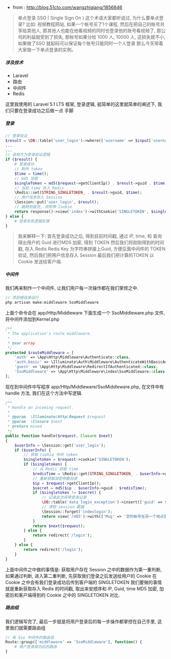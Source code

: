 - from : http://blog.51cto.com/wangzhiqiang/1856846
> 单点登录 SSO ( Single Sign On ) 这个术语大家都听说过, 为什么要单点登录? 比如: 视频教程网站, 如果一个帐号买了1个课程, 然后在把自己的帐号共享给其他人, 那其他人也能在他看视频的同时也登录他的账号看视频了, 那公司的利益就受到了损失, 那帐号如果分给 1000 人, 10000 人, 这损失就不小,如果做了SSO 就起码可以保证每个账号只能同时一个人登录 那么今天带着大家做一下单点登录的实例。

##### 涉及技术
- Laravel
- 路由
- 中间件
- Redis

这里我使用的 Laravel 5.1 LTS 框架, 登录逻辑, 挺简单的这里就简单的阐述下, 我们只要在登录成功之后做一点 手脚

##### 登录
```php
// 登录验证
$result = \DB::table('user_login')->where(['username' => $input['username'], 'password' => $input['pass']])->find();
...
...
// 该地方为登录验证逻辑
if ($result) {
    # 登录成功
    // 制作 token
    $time = time();
    // md5 加密
    $singleToken = md5($request->getClientIp() . $result->guid . $time);
    // 当前 time 存入 Redis
    \Redis::set(STRING_SINGLETOKEN_ . $result->guid, $time);
    // 用户信息存入 Session
    \Session::put('user_login', $result);
    // 跳转到首页, 并附带 Cookie
    return response()->view('index')->withCookie('SINGLETOKEN', $singletoken);
} else {
    # 登录失败逻辑处理
}
```
> 我来解释一下: 首先登录成功之后, 得到目前时间戳, 通过 IP, time, 和 查询得出用户的 Guid 进行MD5 加密, 得到 TOKEN 然后我们将刚刚得到的时间戳, 存入 Redis Redis Key 为字符串拼接上Guid, 方便后面中间件的 TOKEN 验证, 然后我们把用户信息存入 Session 最后我们把计算的TOKEN 以 Cookie 发送给客户端.

##### 中间件

我们再来制作一个中间件, 让我们用户每一次操作都在我们掌控之中.

```php
// 项目根目录运行
php artisan make:middleware SsoMiddleware
```
上面个命令会在 app/Http/Middleware 下面生成一个 SsoMiddleware.php 文件, 将中间件添加到Kernel.php
```php
/**
 * The application's route middleware.
 *
 * @var array
 */
protected $routeMiddleware = [
    'auth' => \App\Http\Middleware\Authenticate::class,
    'auth.basic' => \Illuminate\Auth\Middleware\AuthenticateWithBasicAuth::class,
    'guest' => \App\Http\Middleware\RedirectIfAuthenticated::class,
    'SsoMiddleware' => \App\Http\Middleware\index\SsoMiddleware::class,
];
```
现在到中间件中写程序 app/Http/Middleware/SsoMiddleware.php, 在文件中有 handle 方法, 我们在这个方法中写逻辑.
```php
/**
 * Handle an incoming request.
 *
 * @param  \Illuminate\Http\Request $request
 * @param  \Closure $next
 * @return mixed
 */
public function handle($request, Closure $next)
{
    $userInfo = \Session::get('user_login');
    if ($userInfo) {
        // 获取 Cookie 中的 token
        $singletoken = $request->cookie('SINGLETOKEN');
        if ($singletoken) {
            // 从 Redis 获取 time
            $redisTime = \Redis::get(STRING_SINGLETOKEN_ . $userInfo->guid);
            // 重新获取加密参数加密
            $ip = $request->getClientIp();
            $secret = md5($ip . $userInfo->guid . $redisTime);
            if ($singletoken != $secret) {
                // 记录此次异常登录记录
                \DB::table('data_login_exception')->insert(['guid' => $userInfo->guid, 'ip' => $ip, 'addtime' => time()]);
                // 清除 session 数据
                \Session::forget('indexlogin');
                return view('/403')->with(['Msg' => '您的帐号在另一个地点登录..']);
            }
            return $next($request);
        } else {
            return redirect('/login');
        }
    } else {
        return redirect('/login');
    }
}
```

上面中间件之中做的事情是: 获取用户存在 Session 之中的数据作为第一重判断, 如果通过判断, 进入第二重判断, 先获取我们登录之后发送给用户的 Cookie 在 Cookie 之中会有我们登录成功后传到客户端的 SINGLETOKEN 我们要做的事情就是重新获取存入 Redis 的时间戳, 取出来安顺序和 IP, Guid, time MD5 加密, 加密后和客户端得到的 Cookie 之中的 SINGLETOKEN 对比.

##### 路由组
我们逻辑写完了, 最后一步就是将用户登录后的每一步操作都掌控在自己手里, 这里我们就需要路由组
```php
// 有 Sso 中间件的路由组
Route::group(['middleware' => 'SsoMiddleware'], function() {
    # 用户登录成功后的路由
}
```


